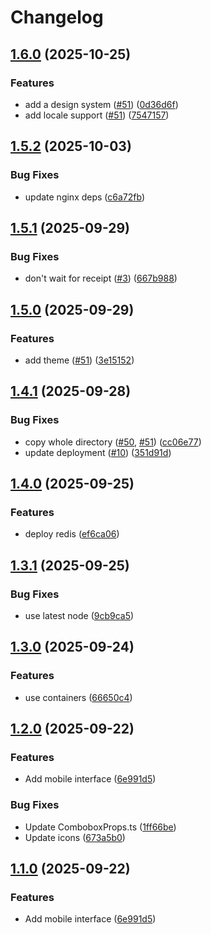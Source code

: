 # Changelog

## [1.6.0](https://github.com/sptlco/spatial/compare/spatial-interface-web-1.5.2...spatial-interface-web-1.6.0) (2025-10-25)


### Features

* add a design system ([#51](https://github.com/sptlco/spatial/issues/51)) ([0d36d6f](https://github.com/sptlco/spatial/commit/0d36d6f4ad58176c4b8b668d07f2efca60f0d4de))
* add locale support ([#51](https://github.com/sptlco/spatial/issues/51)) ([7547157](https://github.com/sptlco/spatial/commit/754715769cebf6ee6e2e9368078af73eae36c19e))

## [1.5.2](https://github.com/sptlco/spatial/compare/spatial-interface-web-1.5.1...spatial-interface-web-1.5.2) (2025-10-03)


### Bug Fixes

* update nginx deps ([c6a72fb](https://github.com/sptlco/spatial/commit/c6a72fb9f6594f9bf792f0cc1bfce7ea04098118))

## [1.5.1](https://github.com/sptlco/spatial/compare/spatial-interface-web-1.5.0...spatial-interface-web-1.5.1) (2025-09-29)


### Bug Fixes

* don't wait for receipt ([#3](https://github.com/sptlco/spatial/issues/3)) ([667b988](https://github.com/sptlco/spatial/commit/667b988311fd2fee1559474b0f31a480e6ed622d))

## [1.5.0](https://github.com/sptlco/spatial/compare/spatial-interface-web-1.4.1...spatial-interface-web-1.5.0) (2025-09-29)


### Features

* add theme ([#51](https://github.com/sptlco/spatial/issues/51)) ([3e15152](https://github.com/sptlco/spatial/commit/3e15152c366fa817e0e64f1832401143d90d9fce))

## [1.4.1](https://github.com/sptlco/spatial/compare/spatial-interface-web-1.4.0...spatial-interface-web-1.4.1) (2025-09-28)


### Bug Fixes

* copy whole directory ([#50](https://github.com/sptlco/spatial/issues/50), [#51](https://github.com/sptlco/spatial/issues/51)) ([cc06e77](https://github.com/sptlco/spatial/commit/cc06e773d00e969716ad40917e6efe7e14ea0833))
* update deployment ([#10](https://github.com/sptlco/spatial/issues/10)) ([351d91d](https://github.com/sptlco/spatial/commit/351d91d65e75684981bbcdb541946ea339dfb982))

## [1.4.0](https://github.com/sptlco/spatial/compare/spatial-interface-web-1.3.1...spatial-interface-web-1.4.0) (2025-09-25)


### Features

* deploy redis ([ef6ca06](https://github.com/sptlco/spatial/commit/ef6ca062170023175e63beb465cf42ddd3520a85))

## [1.3.1](https://github.com/sptlco/spatial/compare/spatial-interface-web-1.3.0...spatial-interface-web-1.3.1) (2025-09-25)


### Bug Fixes

* use latest node ([9cb9ca5](https://github.com/sptlco/spatial/commit/9cb9ca530a898dae88bfe5208e3566e715c5e8cc))

## [1.3.0](https://github.com/sptlco/spatial/compare/spatial-interface-web-1.2.0...spatial-interface-web-1.3.0) (2025-09-24)


### Features

* use containers ([66650c4](https://github.com/sptlco/spatial/commit/66650c46715e05c0b66f2730d672b91ebbb52224))

## [1.2.0](https://github.com/sptlco/spatial/compare/spatial-interface-web-1.1.0...spatial-interface-web-1.2.0) (2025-09-22)


### Features

* Add mobile interface ([6e991d5](https://github.com/sptlco/spatial/commit/6e991d5bec6f6443e8e20bdde1dba6d66480b87d))


### Bug Fixes

* Update ComboboxProps.ts ([1ff66be](https://github.com/sptlco/spatial/commit/1ff66be68e412e110ed944e2943556e127dce061))
* Update icons ([673a5b0](https://github.com/sptlco/spatial/commit/673a5b0d18a298868a632ee47e6e2bec64e805ee))

## [1.1.0](https://github.com/sptlco/spatial/compare/spatial-interface-web-1.0.1...spatial-interface-web-1.1.0) (2025-09-22)


### Features

* Add mobile interface ([6e991d5](https://github.com/sptlco/spatial/commit/6e991d5bec6f6443e8e20bdde1dba6d66480b87d))
